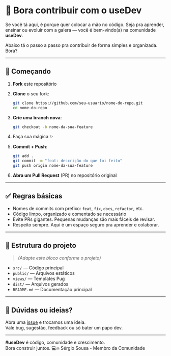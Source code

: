 # 👊 Bora contribuir com o useDev

Se você tá aqui, é porque quer colocar a mão no código. Seja pra aprender, ensinar ou evoluir com a galera — você é bem-vindo(a) na comunidade **useDev**.

Abaixo tá o passo a passo pra contribuir de forma simples e organizada. Bora?

---

## 🚀 Começando

1. **Fork** este repositório
2. **Clone** o seu fork:
   ```bash
   git clone https://github.com/seu-usuario/nome-do-repo.git
   cd nome-do-repo
   ```
3. **Crie uma branch nova**:
   ```bash
   git checkout -b nome-da-sua-feature
   ```

4. Faça sua mágica ✨

5. **Commit + Push**:
   ```bash
   git add .
   git commit -m "feat: descrição do que foi feito"
   git push origin nome-da-sua-feature
   ```

6. **Abra um Pull Request** (PR) no repositório original

---

## ✅ Regras básicas

- Nomes de commits com prefixo: `feat`, `fix`, `docs`, `refactor`, etc.
- Código limpo, organizado e comentado se necessário
- Evite PRs gigantes. Pequenas mudanças são mais fáceis de revisar.
- Respeito sempre. Aqui é um espaço seguro pra aprender e colaborar.

---

## 📂 Estrutura do projeto

> *(Adapte este bloco conforme o projeto)*

- `src/` — Código principal
- `public/` — Arquivos estáticos
- `views/` — Templates Pug
- `dist/` — Arquivos gerados
- `README.md` — Documentação principal

---

## 🤔 Dúvidas ou ideias?

Abra uma [issue](../../issues) e trocamos uma ideia.  
Vale bug, sugestão, feedback ou só bater um papo dev.

---

**#useDev** é código, comunidade e crescimento.  
Bora construir juntos. 💻🔥
Sérgio Sousa - Membro da Comunidade
